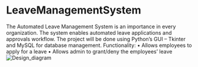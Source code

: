 # LeaveManagementSystem
The Automated Leave Management System is an importance in every organization. The system enables automated leave applications and approvals workflow. 
The project will be done using Python’s GUI – Tkinter and MySQL for database management. 
Functionality:
•	Allows employees to apply for a leave
•	Allows admin to grant/deny the employees’ leave
![Design_diagram](https://user-images.githubusercontent.com/94732433/203948982-bb376a06-e2ba-4848-9d26-c2b776e39d7b.png)
